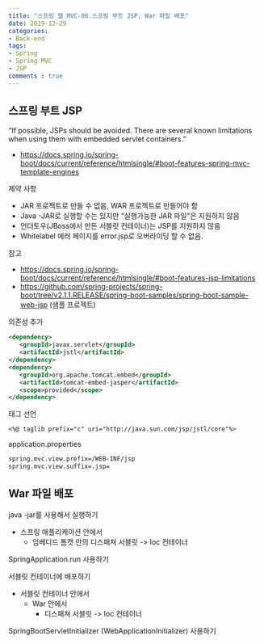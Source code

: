 ```yaml
---  
title: "스프링 웹 MVC-06.스프링 부트 JSP, War 파일 배포"
date: 2019-12-29
categories: 
- Back-end
tags:
- Spring 
- Spring MVC
- JSP
comments : true
---
```


## 스프링 부트 JSP
“If possible, JSPs should be avoided. There are several known limitations when using them with embedded servlet containers.”
- https://docs.spring.io/spring-boot/docs/current/reference/htmlsingle/#boot-features-spring-mvc-template-engines

제약 사항
- JAR 프로젝트로 만들 수 없음, WAR 프로젝트로 만들어야 함
- Java -JAR로 실행할 수는 있지만 “실행가능한 JAR 파일”은 지원하지 않음
- 언더토우(JBoss에서 만든 서블릿 컨테이너)는 JSP를 지원하지 않음
- Whitelabel 에러 페이지를 error.jsp로 오버라이딩 할 수 없음.

참고
- https://docs.spring.io/spring-boot/docs/current/reference/htmlsingle/#boot-features-jsp-limitations
- https://github.com/spring-projects/spring-boot/tree/v2.1.1.RELEASE/spring-boot-samples/spring-boot-sample-web-jsp (샘플 프로젝트)

의존성 추가
~~~xml
<dependency>
   <groupId>javax.servlet</groupId>
   <artifactId>jstl</artifactId>
</dependency>
<dependency>
   <groupId>org.apache.tomcat.embed</groupId>
   <artifactId>tomcat-embed-jasper</artifactId>
   <scope>provided</scope>
</dependency>
~~~

태그 선언
~~~
<%@ taglib prefix="c" uri="http://java.sun.com/jsp/jstl/core"%>
~~~

application.properties
~~~xml
spring.mvc.view.prefix=/WEB-INF/jsp
spring.mvc.view.suffix=.jsp=
~~~


## War 파일 배포

java -jar를 사용해서 실행하기

- 스프링 애플리케이션 안에서
  - 임베디드 톰캣 안의 디스패쳐 서블릿 -> Ioc 컨테이너    

SpringApplication.run 사용하기


서블릿 컨테이너에 배포하기

- 서블릿 컨테이너 안에서     
  - War 안에서    
     - 디스패쳐 서블릿 -> Ioc 컨테이너 
       
SpringBootServletInitializer (WebApplicationInitializer) 사용하기

